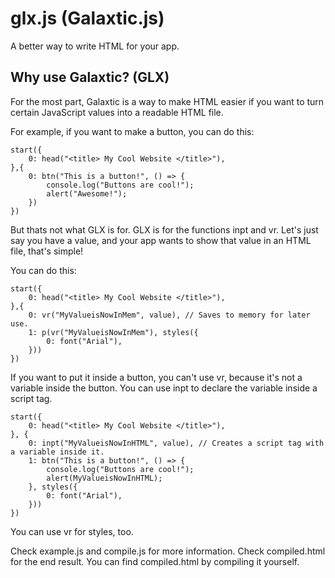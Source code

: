 # glx.js (Galaxtic.js)
A better way to write HTML for your app.

## Why use Galaxtic? (GLX)
For the most part, Galaxtic is a way to make HTML easier if you want to turn certain JavaScript values into a readable HTML file.

 For example, if you want to make a button, you can do this:
 ```
 start({
     0: head("<title> My Cool Website </title>"),
 },{
     0: btn("This is a button!", () => {
         console.log("Buttons are cool!");
         alert("Awesome!");
     })
 })
 ```
 But thats not what GLX is for. GLX is for the functions inpt and vr.
     Let's just say you have a value, and your app wants to show that value in an HTML file, that's simple!
     
You can do this:

```
start({
    0: head("<title> My Cool Website </title>"),
},{
    0: vr("MyValueisNowInMem", value), // Saves to memory for later use.
    1: p(vr("MyValueisNowInMem"), styles({
        0: font("Arial"),
    }))
})
```
If you want to put it inside a button, you can't use vr, because it's not a variable inside the button.
You can use inpt to declare the variable inside a script tag.

    start({
        0: head("<title> My Cool Website </title>"),
    }, {
        0: inpt("MyValueisNowInHTML", value), // Creates a script tag with a variable inside it.
        1: btn("This is a button!", () => {
            console.log("Buttons are cool!");
            alert(MyValueisNowInHTML);
        }, styles({
            0: font("Arial"),
        }))
    })
    
You can use vr for styles, too.

Check example.js and compile.js for more information.
Check compiled.html for the end result. You can find compiled.html by compiling it yourself.
